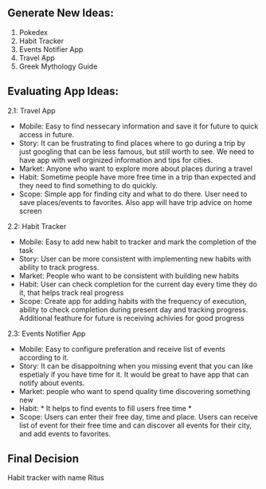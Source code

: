 

Generate New Ideas:
-
1. Pokedex
2. Habit Tracker
3. Events Notifier App
4. Travel App
5. Greek Mythology Guide

Evaluating App Ideas:
-
2.1: Travel App
- Mobile: Easy to find nessecary information and save it for future to quick access in future.
- Story: It can be frustrating to find places where to go during a trip by just googling that can be less famous, but still worth to see. We need to have app with well orginized information and tips for cities.
- Market: Anyone who want to explore more about places during a travel
- Habit: Sometime people have more free time in a trip than expected and they need to find something to do quickly.
- Scope: Simple app for finding city and what to do there. User need to save places/events to favorites. Also app will have trip advice on home screen

2.2: Habit Tracker

- Mobile: Easy to add new habit to tracker and mark the completion of the task
- Story: User can be more consistent with implementing new habits with ability to track progress.
- Market: People who want to be consistent with building new habits
- Habit: User can check completion for the current day every time they do it, that helps track real progress
- Scope: Create app for adding habits with the frequency of execution, ability to check completion during present day and tracking progress. Additional feathure for future is receiving achivies for good progress


2.3: Events Notifier App 
- Mobile: Easy to configure preferation and receive list of events according to it.
- Story: It can be disappoitning when you missing event that you can like espetialy if you have time for it. It would be great to have app that can notify about events.
- Market: people who want to spend quality time discovering something new
- Habit: * It helps to find events to fill users free time *
- Scope: Users can enter their free day, time and place. Users can receive list of event for their free time and can discover all events for their city, and add events to favorites.

Final Decision
-
Habit tracker with name Ritus


